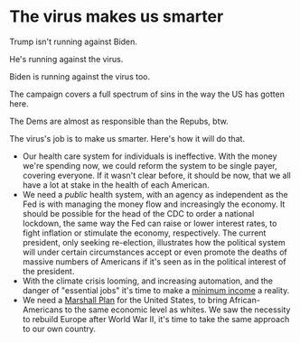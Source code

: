 # The virus makes us smarter
Trump isn't running against Biden.

He's running against the virus.

Biden is running against the virus too.

The campaign covers a full spectrum of sins in the way the US has gotten here. 

The Dems are almost as responsible than the Repubs, btw.

The virus's job is to make us smarter. Here's how it will do that.
* Our health care system for individuals is ineffective. With the money we're spending now, we could reform the system to be single payer, covering everyone. If it wasn't clear before, it should be now, that we all have a lot at stake in the health of each American.
* We need a <i>public</i> health system, with an agency as independent as the Fed is with managing the money flow and increasingly the economy. It should be possible for the head of the CDC to order a national lockdown, the same way the Fed can raise or lower interest rates, to fight inflation or stimulate the economy, respectively. The current president, only seeking re-election, illustrates how the political system will under certain circumstances accept or even promote the deaths of massive numbers of Americans if it's seen as in the political interest of the president.
* With the climate crisis looming, and increasing automation, and the danger of "essential jobs" it's time to make a <a href="https://en.wikipedia.org/wiki/Guaranteed_minimum_income#:~:text=Basic%20income%20means%20the%20provision,one%20or%20more%20means%20tests.">minimum income</a> a reality. 
* We need a <a href="https://en.wikipedia.org/wiki/Marshall_Plan">Marshall Plan</a> for the United States, to bring African-Americans to the same economic level as whites. We saw the necessity to rebuild Europe after World War II, it's time to take the same approach to our own country. 

